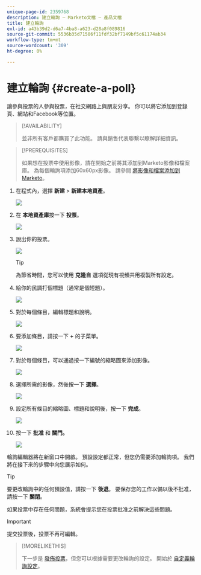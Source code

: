 ```yaml
---
unique-page-id: 2359768
description: 建立輪詢 — Marketo文檔 — 產品文檔
title: 建立輪詢
exl-id: a43b39d2-d6a7-4ba8-a623-d28a8f089816
source-git-commit: 5536b35d71506f11fdf32bf7149bf5c61174ab34
workflow-type: tm+mt
source-wordcount: '309'
ht-degree: 0%

---
```


# 建立輪詢 {#create-a-poll}

讓參與投票的人參與投票，在社交網路上與朋友分享。 你可以將它添加到登錄頁、網站和Facebook等位置。

>[!AVAILABILITY]
>
>並非所有客戶都購買了此功能。 請與銷售代表聯繫以瞭解詳細資訊。

>[!PREREQUISITES]
>
>如果想在投票中使用影像，請在開始之前將其添加到Marketo影像和檔案庫。 為每個輪詢項添加60x60px影像。 請參閱 [將影像和檔案添加到Marketo](/help/marketo/product-docs/demand-generation/images-and-files/add-images-and-files-to-marketo.md)。

1. 在程式內，選擇 **新建** > **新建本地資產**。

   ![](assets/image2014-9-18-18-3a18-3a41.png)

1. 在 **本地資產庫**&#x200B;按一下 **投票**。

   ![](assets/image2014-9-18-18-3a18-3a47.png)

1. 說出你的投票。

   ![](assets/image2014-9-18-18-3a18-3a55.png)

   >[!TIP]
   >
   >為節省時間，您可以使用 **克隆自** 選項從現有視頻共用複製所有設定。

1. 給你的民調打個標題（通常是個短題）。

   ![](assets/image2014-9-18-18-3a19-3a14.png)

1. 對於每個條目，編輯標題和說明。

   ![](assets/image2014-9-18-18-3a19-3a23.png)

1. 要添加條目，請按一下 **+** 的子菜單。

   ![](assets/image2014-9-18-18-3a19-3a30.png)

1. 對於每個條目，可以通過按一下編號的縮略圖來添加影像。

   ![](assets/image2014-9-18-18-3a19-3a37.png)

1. 選擇所需的影像，然後按一下 **選擇**。

   ![](assets/image2014-9-18-18-3a19-3a44.png)

1. 設定所有條目的縮略圖、標題和說明後，按一下 **完成**。

   ![](assets/image2014-9-18-18-3a19-3a50.png)

1. 按一下 **批准** 和 **關門。**

   ![](assets/image2014-9-18-18-3a19-3a57.png)

輪詢編輯器將在新窗口中開啟。 預設設定都正常，但您仍需要添加輪詢項。 我們將在接下來的步驟中向您展示如何。

>[!TIP]
>
>要更改輪詢中的任何預設值，請按一下 **後退**。 要保存您的工作以備以後不批准，請按一下 **關閉**。

如果投票中存在任何問題，系統會提示您在投票批准之前解決這些問題。

>[!IMPORTANT]
>
>提交投票後，投票不再可編輯。

>[!MORELIKETHIS]
>
>下一步是 [發佈投票](/help/marketo/product-docs/demand-generation/social/creating-a-poll/publish-a-poll.md)，但您可以根據需要更改輪詢的設定。 開始於 [自定義輪詢設定](/help/marketo/product-docs/demand-generation/social/creating-a-poll/customize-poll-settings.md)。
